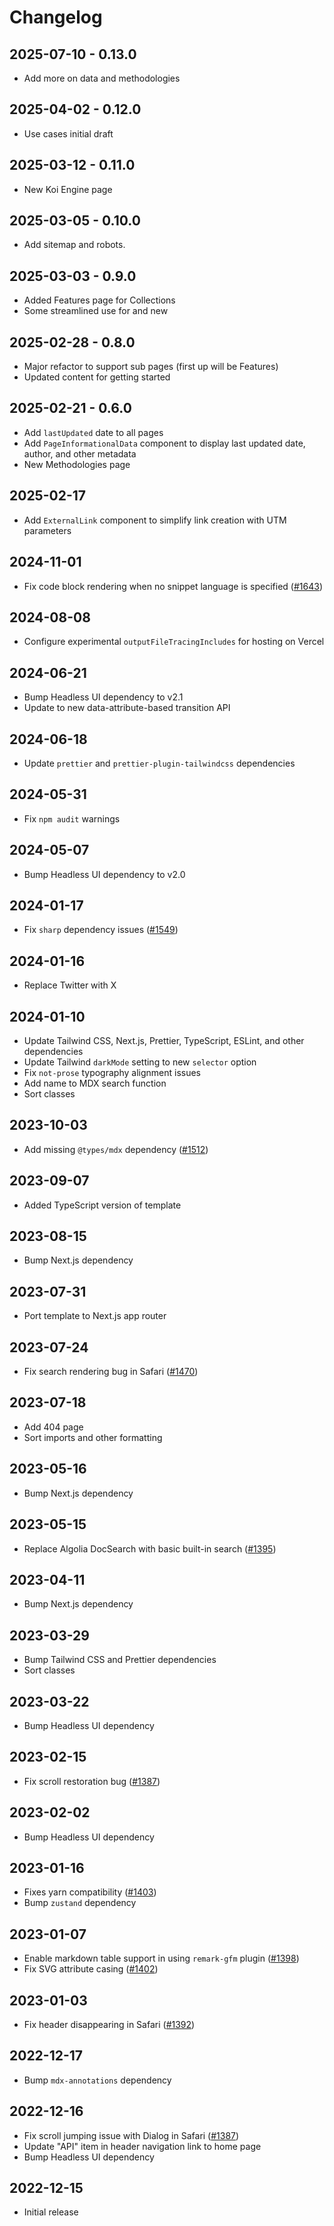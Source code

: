 # Changelog

## 2025-07-10 - 0.13.0

- Add more on data and methodologies

## 2025-04-02 - 0.12.0

- Use cases initial draft

## 2025-03-12 - 0.11.0

- New Koi Engine page

## 2025-03-05 - 0.10.0

- Add sitemap and robots.

## 2025-03-03 - 0.9.0

- Added Features page for Collections
- Some streamlined use for <ImageZoom> and new <CodeWithIcon>

## 2025-02-28 - 0.8.0

- Major refactor to support sub pages (first up will be Features)
- Updated content for getting started

## 2025-02-21 - 0.6.0

- Add `lastUpdated` date to all pages
- Add `PageInformationalData` component to display last updated date, author, and other metadata
- New Methodologies page

## 2025-02-17

- Add `ExternalLink` component to simplify link creation with UTM parameters

## 2024-11-01

- Fix code block rendering when no snippet language is specified ([#1643](https://github.com/tailwindlabs/tailwindui-issues/issues/1643))

## 2024-08-08

- Configure experimental `outputFileTracingIncludes` for hosting on Vercel

## 2024-06-21

- Bump Headless UI dependency to v2.1
- Update to new data-attribute-based transition API

## 2024-06-18

- Update `prettier` and `prettier-plugin-tailwindcss` dependencies

## 2024-05-31

- Fix `npm audit` warnings

## 2024-05-07

- Bump Headless UI dependency to v2.0

## 2024-01-17

- Fix `sharp` dependency issues ([#1549](https://github.com/tailwindlabs/tailwindui-issues/issues/1549))

## 2024-01-16

- Replace Twitter with X

## 2024-01-10

- Update Tailwind CSS, Next.js, Prettier, TypeScript, ESLint, and other dependencies
- Update Tailwind `darkMode` setting to new `selector` option
- Fix `not-prose` typography alignment issues
- Add name to MDX search function
- Sort classes

## 2023-10-03

- Add missing `@types/mdx` dependency ([#1512](https://github.com/tailwindlabs/tailwindui-issues/issues/1512))

## 2023-09-07

- Added TypeScript version of template

## 2023-08-15

- Bump Next.js dependency

## 2023-07-31

- Port template to Next.js app router

## 2023-07-24

- Fix search rendering bug in Safari ([#1470](https://github.com/tailwindlabs/tailwindui-issues/issues/1470))

## 2023-07-18

- Add 404 page
- Sort imports and other formatting

## 2023-05-16

- Bump Next.js dependency

## 2023-05-15

- Replace Algolia DocSearch with basic built-in search ([#1395](https://github.com/tailwindlabs/tailwindui-issues/issues/1395))

## 2023-04-11

- Bump Next.js dependency

## 2023-03-29

- Bump Tailwind CSS and Prettier dependencies
- Sort classes

## 2023-03-22

- Bump Headless UI dependency

## 2023-02-15

- Fix scroll restoration bug ([#1387](https://github.com/tailwindlabs/tailwindui-issues/issues/1387))

## 2023-02-02

- Bump Headless UI dependency

## 2023-01-16

- Fixes yarn compatibility ([#1403](https://github.com/tailwindlabs/tailwindui-issues/issues/1403))
- Bump `zustand` dependency

## 2023-01-07

- Enable markdown table support in using `remark-gfm` plugin ([#1398](https://github.com/tailwindlabs/tailwindui-issues/issues/1398))
- Fix SVG attribute casing ([#1402](https://github.com/tailwindlabs/tailwindui-issues/issues/1402))

## 2023-01-03

- Fix header disappearing in Safari ([#1392](https://github.com/tailwindlabs/tailwindui-issues/issues/1392))

## 2022-12-17

- Bump `mdx-annotations` dependency

## 2022-12-16

- Fix scroll jumping issue with Dialog in Safari ([#1387](https://github.com/tailwindlabs/tailwindui-issues/issues/1387))
- Update "API" item in header navigation link to home page
- Bump Headless UI dependency

## 2022-12-15

- Initial release
